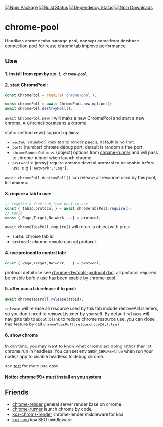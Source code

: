 [![Npm Package](https://img.shields.io/npm/v/chrome-pool.svg?style=flat-square)](https://www.npmjs.com/package/chrome-pool)
[![Build Status](https://img.shields.io/travis/gwuhaolin/chrome-pool.svg?style=flat-square)](https://travis-ci.org/gwuhaolin/chrome-pool)
[![Dependency Status](https://david-dm.org/gwuhaolin/chrome-pool.svg?style=flat-square)](https://npmjs.org/package/chrome-pool)
[![Npm Downloads](http://img.shields.io/npm/dm/chrome-pool.svg?style=flat-square)](https://www.npmjs.com/package/chrome-pool)


# chrome-pool
Headless chrome tabs manage pool, concept come from database connection pool for reuse chrome tab improve performance.

## Use
#### 1. install from npm by `npm i chrome-pool`


#### 2. start ChromePool:
  ```js
  const ChromePool = require('chrome-pool');
  
  const chromePoll = await ChromePool.new(options);
  await chromePoll.destroyPoll();
  ```
  
  `await ChromePool.new()` will make a new ChromePool and start a new chrome. A ChromePool means a chrome.
   
  static method new() support options:
  - `maxTab`: {number} max tab to render pages, default is no limit.
  - `port`: {number} chrome debug port, default is random a free port.
  - `chromeRunnerOptions`: {object} options from [chrome-runner](https://github.com/gwuhaolin/chrome-runner#options) and will pass to chrome-runner when launch chrome
  - `protocols`: {array} require chrome devtool protocol to be enable before use. e.g `['Network','Log']`.
  
  
  `await chromePoll.destroyPoll()` can release all resource used by this pool, kill chrome.


#### 3. require a tab to use:
```js
// require a free tab from pool to use
const { tabId,protocol } = await chromeTabsPoll.require();
// tabId
const { Page,Target,Network,...} = protocol;
```    
  `await chromeTabsPoll.require()` will return a object with prop:
  - `tabId`: chrome tab id.
  - `protocol`: chrome remote control protocol. 

    
#### 4. use protocol to control tab:
```js
const { Page,Target,Network,...} = protocol;
```    
protocol detail use see [chrome-devtools-protocol doc](https://chromedevtools.github.io/devtools-protocol/).
all protocol required be enable before use has been enable by chrome-pool.
 
#### 5. after use a tab release it to pool:
```js
await chromeTabsPoll.release(tabId);
```
`release` will release all resource used by this tab include removeAllListeners, so you don't need to removeListener by yourself.
By default `release` will navigate tab to `about:blank` to reduce chrome resource use, you can close this feature by call `chromeTabsPoll.release(tabId,false)`


#### 6. show chrome
In dev time, you may want to know what chrome are doing rather than let chrome run in headless.
You can set env `SHOW_CHROME=true` when run your nodejs app to disable headless to debug chrome.


see [test](test/index.test.js) for more use case.

#### Notice [chrome 59+](https://www.google.com/chrome/browser/desktop/index.html) must install on you system

## Friends
- [chrome-render](https://github.com/gwuhaolin/chrome-render) general server render base on chrome.
- [chrome-runner](https://github.com/gwuhaolin/chrome-runner) launch chrome by code.
- [koa-chrome-render](https://github.com/gwuhaolin/koa-chrome-render) chrome-render middleware for koa
- [koa-seo](https://github.com/gwuhaolin/koa-seo) koa SEO middleware
